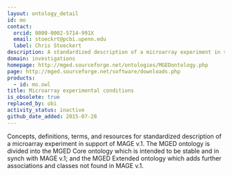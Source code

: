 ```yaml
---
layout: ontology_detail
id: mo
contact:
  orcid: 0000-0002-5714-991X
  email: stoeckrt@pcbi.upenn.edu
  label: Chris Stoeckert
description: A standardized description of a microarray experiment in support of MAGE v.1.
domain: investigations
homepage: http://mged.sourceforge.net/ontologies/MGEDontology.php
page: http://mged.sourceforge.net/software/downloads.php
products:
  - id: mo.owl
title: Microarray experimental conditions
is_obsolete: true
replaced_by: obi
activity_status: inactive
github_date_added: 2015-07-28
---
```


Concepts, definitions, terms, and resources for standardized description of a microarray experiment in support of MAGE v.1. The MGED ontology is divided into the MGED Core ontology which is intended to be stable and in synch with MAGE v.1; and the MGED Extended ontology which adds further associations and classes not found in MAGE v.1.
